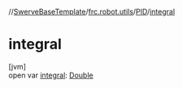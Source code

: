//[SwerveBaseTemplate](../../../index.md)/[frc.robot.utils](../index.md)/[PID](index.md)/[integral](integral.md)

# integral

[jvm]\
open var [integral](integral.md): [Double](https://kotlinlang.org/api/latest/jvm/stdlib/kotlin/-double/index.html)
